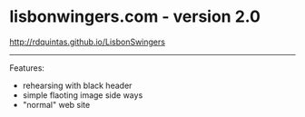 # lisbonwingers.com - version 2.0
http://rdquintas.github.io/LisbonSwingers

----
Features:
- rehearsing with black header
- simple flaoting image side ways
- "normal" web site